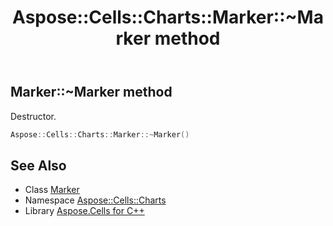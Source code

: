 ﻿---
title: Aspose::Cells::Charts::Marker::~Marker method
linktitle: ~Marker
second_title: Aspose.Cells for C++ API Reference
description: 'Aspose::Cells::Charts::Marker::~Marker method. Destructor in C++.'
type: docs
weight: 200
url: /cpp/aspose.cells.charts/marker/~marker/
---
## Marker::~Marker method


Destructor.

```cpp
Aspose::Cells::Charts::Marker::~Marker()
```

## See Also

* Class [Marker](../)
* Namespace [Aspose::Cells::Charts](../../)
* Library [Aspose.Cells for C++](../../../)
